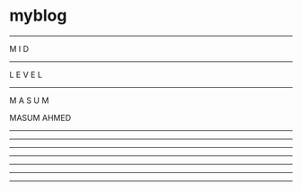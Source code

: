 # myblog
______________________________
M
I
D
______________________________
L
E
V
E
L
___________________________________
M
A
S
U
M

MASUM AHMED
___________________________________
___________________________________________
___________________________________________
_________________________________________________
_________________________________________________
_________________________________________________________
_________________________________________________________